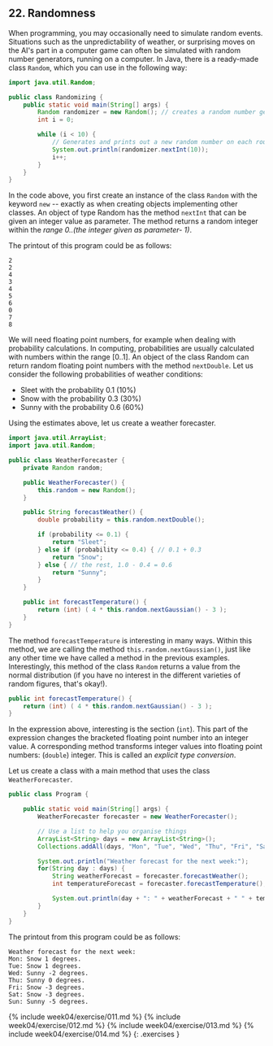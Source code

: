 ## 22. Randomness

When programming, you may occasionally need to simulate random events. Situations such as the unpredictability of weather, or surprising moves on the AI's part in a computer game can often be simulated with random number generators, running on a computer. In Java, there is a ready-made class `Random`, which you can use in the following way:

```java
import java.util.Random;

public class Randomizing {
    public static void main(String[] args) {
        Random randomizer = new Random(); // creates a random number generator
        int i = 0;

        while (i < 10) {
            // Generates and prints out a new random number on each round of the loop
            System.out.println(randomizer.nextInt(10));
            i++;
        }
    }
}
```

In the code above, you first create an instance of the class `Random` with the keyword `new` -- exactly as when creating objects implementing other classes. An object of type Random has the method `nextInt` that can be given an integer value as parameter. The method returns a random integer within the *range 0..(the integer given as parameter- 1)*.

The printout of this program could be as follows:

```output
2
2
4
3
4
5
6
0
7
8
```

We will need floating point numbers, for example when dealing with probability calculations. In computing, probabilities are usually calculated with numbers within the range [0..1]. An object of the class Random can return random floating point numbers with the method `nextDouble`. Let us consider the following probabilities of weather conditions:

* Sleet with the probability 0.1 (10%)
* Snow with the probability 0.3 (30%)
* Sunny with the probability 0.6 (60%)

Using the estimates above, let us create a weather forecaster.

```java
import java.util.ArrayList;
import java.util.Random;

public class WeatherForecaster {
    private Random random;

    public WeatherForecaster() {
        this.random = new Random();
    }

    public String forecastWeather() {
        double probability = this.random.nextDouble();

        if (probability <= 0.1) {
            return "Sleet";
        } else if (probability <= 0.4) { // 0.1 + 0.3
            return "Snow";
        } else { // the rest, 1.0 - 0.4 = 0.6
            return "Sunny";
        }
    }

    public int forecastTemperature() {
        return (int) ( 4 * this.random.nextGaussian() - 3 );
    }
}
```

The method `forecastTemperature` is interesting in many ways. Within this method, we are calling the method `this.random.nextGaussian()`, just like any other time we have called a method in the previous examples. Interestingly, this method of the class `Random` returns a value from the normal distribution (if you have no interest in the different varieties of random figures, that's okay!).

```java
public int forecastTemperature() {
    return (int) ( 4 * this.random.nextGaussian() - 3 );
}
```

In the expression above, interesting is the section (`int`). This part of the expression changes the bracketed floating point number into an integer value. A corresponding method transforms integer values into floating point numbers: (`double`) integer. This is called an *explicit type conversion*.

Let us create a class with a main method that uses the class `WeatherForecaster`.

```java
public class Program {

    public static void main(String[] args) {
        WeatherForecaster forecaster = new WeatherForecaster();

        // Use a list to help you organise things
        ArrayList<String> days = new ArrayList<String>();
        Collections.addAll(days, "Mon", "Tue", "Wed", "Thu", "Fri", "Sat", "Sun");

        System.out.println("Weather forecast for the next week:");
        for(String day : days) {
            String weatherForecast = forecaster.forecastWeather();
            int temperatureForecast = forecaster.forecastTemperature();

            System.out.println(day + ": " + weatherForecast + " " + temperatureForecast + " degrees.");
        }
    }
}
```

The printout from this program could be as follows:

```output
Weather forecast for the next week:
Mon: Snow 1 degrees.
Tue: Snow 1 degrees.
Wed: Sunny -2 degrees.
Thu: Sunny 0 degrees.
Fri: Snow -3 degrees.
Sat: Snow -3 degrees.
Sun: Sunny -5 degrees.
```

{% include week04/exercise/011.md %}
{% include week04/exercise/012.md %}
{% include week04/exercise/013.md %}
{% include week04/exercise/014.md %}
{: .exercises }